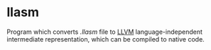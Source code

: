 # llasm

Program which converts *.llasm* file to [LLVM](https://llvm.org/ "LLVM") language-independent intermediate representation, which can be compiled to native code.

